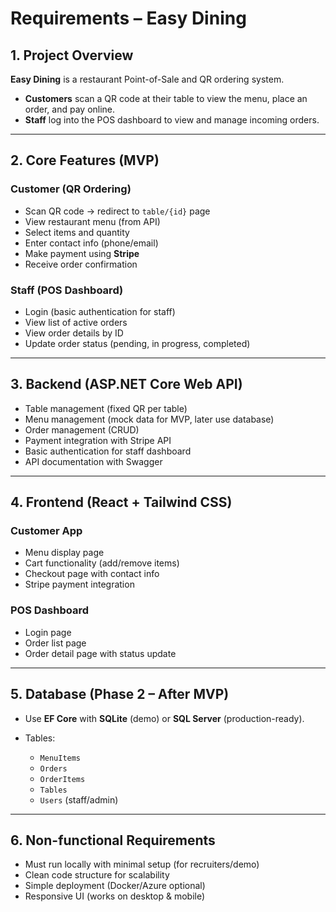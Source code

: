 # Requirements – Easy Dining

## 1. Project Overview

**Easy Dining** is a restaurant Point-of-Sale and QR ordering system.

* **Customers** scan a QR code at their table to view the menu, place an order, and pay online.
* **Staff** log into the POS dashboard to view and manage incoming orders.

---

## 2. Core Features (MVP)

### Customer (QR Ordering)

* Scan QR code → redirect to `table/{id}` page
* View restaurant menu (from API)
* Select items and quantity
* Enter contact info (phone/email)
* Make payment using **Stripe**
* Receive order confirmation

### Staff (POS Dashboard)

* Login (basic authentication for staff)
* View list of active orders
* View order details by ID
* Update order status (pending, in progress, completed)

---

## 3. Backend (ASP.NET Core Web API)

* Table management (fixed QR per table)
* Menu management (mock data for MVP, later use database)
* Order management (CRUD)
* Payment integration with Stripe API
* Basic authentication for staff dashboard
* API documentation with Swagger

---

## 4. Frontend (React + Tailwind CSS)

### Customer App

* Menu display page
* Cart functionality (add/remove items)
* Checkout page with contact info
* Stripe payment integration

### POS Dashboard

* Login page
* Order list page
* Order detail page with status update

---

## 5. Database (Phase 2 – After MVP)

* Use **EF Core** with **SQLite** (demo) or **SQL Server** (production-ready).
* Tables:

  * `MenuItems`
  * `Orders`
  * `OrderItems`
  * `Tables`
  * `Users` (staff/admin)

---

## 6. Non-functional Requirements

* Must run locally with minimal setup (for recruiters/demo)
* Clean code structure for scalability
* Simple deployment (Docker/Azure optional)
* Responsive UI (works on desktop & mobile)
